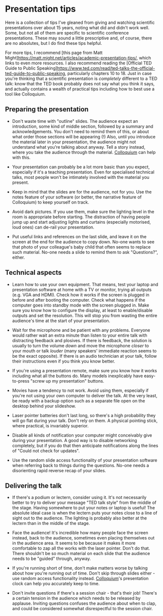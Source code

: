 Presentation tips
=================

Here is a collection of tips I've gleaned from giving and watching scientific presentations over about 15 years, noting what did and didn't work well.  Some, but not all of them are specific to scientific conference presentations.  These may sound a little prescriptive and, of course, there are no absolutes, but I do find these tips helpful.

For more tips, I recommend [this page from Matt Might]<https://matt.might.net/articles/academic-presentation-tips/>, which links to even more resources.  I also recommend reading the [Official TED Guide to Public Speaking]<https://www.ted.com/read/ted-talks-the-official-ted-guide-to-public-speaking>, particularly chapters 10 to 18.  Just in case you're thinking that a scientific presentation is *completely* different to a TED talk: know that the TED book probably does not say what you think it says, and actually contains a wealth of practical tips including how to best use a tool like Colloquium.


Preparing the presentation
--------------------------

* Don't waste time with "outline" slides.  The audience expect an introduction, some kind of middle section, followed by a summary and acknowledgements.  You don't need to remind them of this, or about what order those sections will be appearing (!)  Also, until you introduce the material later in your presentation, the audience might not understand what you're talking about anyway.  Tell a story instead, where you take the audience through the material.  [Colloquium](https://github.com/taw/colloquium) can help with this.

* Your presentation can probably be a lot more basic than you expect, especially if it's a teaching presentation.  Even for specialised technical talks, most people won't be intimately involved with the material you present.

* Keep in mind that the slides are for the audience, not for you.  Use the notes feature of your software (or better, the narrative feature of Colloquium) to keep yourself on track.

* Avoid dark pictures.  If you use them, make sure the lighting level in the room is appropriate before starting.  The distraction of having people jump up and start adjusting lights and curtains (especially motorised, loud ones) can de-rail your presentation.

* Put useful links and references on the last slide, and leave it on the screen at the end for the audience to copy down.  No-one wants to see that photo of your colleague's baby child that often seems to replace such material.  No-one needs a slide to remind them to ask "Questions?", either.


Technical aspects
-----------------

* Learn how to use your own equipment.  That means, test your laptop and presentation software at home with a TV or monitor, trying all outputs (e.g. VGA and HDMI).  Check how it works if the screen is plugged in before and after booting the computer.  Check what happens if the computer goes into standby mode with the screen plugged in.  Make sure you know how to configure the display, at least to enable/disable outputs and set the resolution.  This will stop you from wasting the entire audience's time at the start of your presentation.

* Wait for the microphone and be patient with any problems.  Everyone would rather wait an extra minute than listen to your entire talk with distracting feedback and plosives.  If there is feedback, the solution is usually to turn the volume *down* and move the microphone *closer* to your mouth or talk *louder* (many speakers' immediate reaction seems to be the exact opposite).  If there is an audio technician at your talk, follow their instructions even if you think you know better.

* If you're using a presentation remote, make sure you know how it works including what all the buttons do.  Many models inexplicably have easy-to-press "screw up my presentation" buttons.

* Movies have a tendency to not work.  Avoid using them, especially if you're not using your own computer to deliver the talk.  At the very least, be ready with a backup option such as a separate file open on the desktop behind your slideshow.

* Laser pointer batteries don't last long, so there's a high probability they will go flat during your talk.  Don't rely on them.  A physical pointing stick, where practical, is invariably superior.

* Disable all kinds of notification your computer might conceivably give during your presentation.  A good way is to disable networking completely, but if you do that then anticipate notifications along the lines of "Could not check for updates".

* Use the random slide access functionality of your presentation software when referring back to things during the questions.  No-one needs a disorienting rapid reverse recap of your slides.


Delivering the talk
-------------------

* If there's a podium or lectern, consider using it.  It's not necessarily better to try to deliver your message "TED talk style" from the middle of the stage.  Having somewhere to put your notes or laptop is useful!  The absolute ideal case is when the lectern puts your notes close to a line of sight out to the audience.  The lighting is probably also better at the lectern than in the middle of the stage.

* Face the audience!  It's incredible how many people face the screen instead, back to the audience, sometimes even placing themselves out in the audience area.  It seems to be because it makes it more comfortable to zap all the works with the laser pointer.  Don't do that.  There shouldn't be so much material on each slide that the audience needs to be "guided" through, anyway.

* If you're running short of time, don't make matters worse by talking about how you're running out of time.  Don't skip through slides either - use random access functionality instead.   [Colloquium](https://github.com/taw10/colloquium)'s presentation clock can help you accurately keep to time.

* Don't invite questions if there's a session chair - that's their job!  There's a certain tension in the audience which needs to be released by applause.  Inviting questions confuses the audience about when to clap, and could be considered somewhat disrespectful to the session chair.
